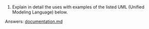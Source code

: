1. Explain in detail the uses with examples of the listed UML (Unified Modeling Language) below.	

Answers: [documentation.md](https://github.com/CalvinOlha/Final-Exam/blob/main/documentation.md)

